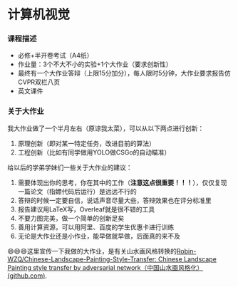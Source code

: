 # 计算机视觉

### 课程描述

- 必修+半开卷考试（A4纸）
- 作业量：3个不大不小的实验+1个大作业（要求创新性）
- 最终有一个大作业答辩（上限15分加分），每人限时5分钟，大作业要求报告仿CVPR双栏八页
- 英文课件

### 关于大作业

我大作业做了一个半月左右（原谅我太菜），可以从以下两点进行创新：

1. 原理创新（即对某一特定任务，改进目前的算法）
2. 工程创新（比如有同学做用YOLO做CSGo的自动瞄准）

给以后的学弟学妹们一些关于大作业的建议：

1. 需要体现出你的思考，你在其中的工作（**注意这点很重要！！！**），仅仅复现一篇论文（指嫖代码后运行）是远远不行的
2. 答辩的时候一定要自信，说话声音尽量大些，答辩效果也在评分标准里
3. 报告建议用LaTeX写，Overleaf就是很不错的工具
4. 不要力图完美，做一个简单的创新足矣
5. 善用计算资源，可以用阿里、百度的学生优惠卡进行训练
6. 无论是大作业还是小作业，能早做就早做，后面真的来不及

😄😄😄这里宣传一下我做的大作业，是有关山水画风格转换的[Robin-WZQ/Chinese-Landscape-Painting-Style-Transfer: Chinese Landscape Painting style transfer by adversarial network（中国山水画风格化） (github.com)](https://github.com/Robin-WZQ/Chinese-Landscape-Painting-Style-Transfer).

